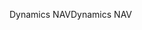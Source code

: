 <span data-ttu-id="89fdf-101">Dynamics NAV</span><span class="sxs-lookup"><span data-stu-id="89fdf-101">Dynamics NAV</span></span>